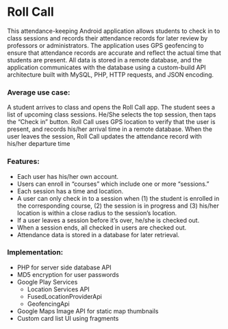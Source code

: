 Roll Call
=========

This attendance-keeping Android application allows students to check in to class sessions and records their attendance records for later review by professors or administrators. The application uses GPS geofencing to ensure that attendance records are accurate and reflect the actual time that students are present. All data is stored in a remote database, and the application communicates with the database using a custom-build API architecture built with MySQL, PHP, HTTP requests, and JSON encoding.

### Average use case:
A student arrives to class and opens the Roll Call app. The student sees a list of upcoming class sessions. He/She selects the top session, then taps the “Check in” button. Roll Call uses GPS location to verify that the user is present, and records his/her arrival time in a remote database. When the user leaves the session, Roll Call updates the attendance record with his/her departure time

### Features:
* Each user has his/her own account.
* Users can enroll in “courses” which include one or more “sessions.”
* Each session has a time and location.
* A user can only check in to a session when (1) the student is enrolled in the corresponding course, (2) the session is in progress and (3) his/her location is within a close radius to the session’s location.
* If a user leaves a session before it’s over, he/she is checked out.
* When a session ends, all checked in users are checked out.
* Attendance data is stored in a database for later retrieval.

### Implementation:
* PHP for server side database API
* MD5 encryption for user passwords
* Google Play Services
  * Location Services API
   * FusedLocationProviderApi
   * GeofencingApi
* Google Maps Image API for static map thumbnails
* Custom card list UI using fragments
